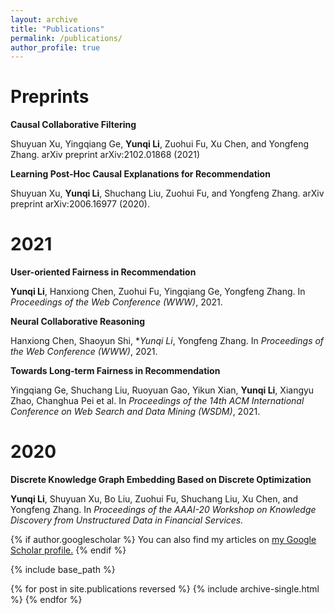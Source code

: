 ```yaml
---
layout: archive
title: "Publications"
permalink: /publications/
author_profile: true
---
```



# Preprints

**Causal Collaborative Filtering**

Shuyuan Xu, Yingqiang Ge, **Yunqi Li**, Zuohui Fu, Xu Chen, and Yongfeng Zhang. arXiv preprint arXiv:2102.01868 (2021)


**Learning Post-Hoc Causal Explanations for Recommendation**

Shuyuan Xu, **Yunqi Li**, Shuchang Liu, Zuohui Fu, and Yongfeng Zhang. arXiv preprint arXiv:2006.16977 (2020).


# 2021

**User-oriented Fairness in Recommendation**

**Yunqi Li**, Hanxiong Chen, Zuohui Fu, Yingqiang Ge, Yongfeng Zhang. In *Proceedings of the Web Conference (WWW)*, 2021.


**Neural Collaborative Reasoning**

Hanxiong Chen, Shaoyun Shi, **Yunqi Li*, Yongfeng Zhang. In *Proceedings of the Web Conference (WWW)*, 2021.


**Towards Long-term Fairness in Recommendation**

Yingqiang Ge, Shuchang Liu, Ruoyuan Gao, Yikun Xian, **Yunqi Li**, Xiangyu Zhao, Changhua Pei et al. In *Proceedings of the 14th ACM International Conference on Web Search and Data Mining (WSDM)*, 2021.


# 2020

**Discrete Knowledge Graph Embedding Based on Discrete Optimization**

**Yunqi Li**, Shuyuan Xu, Bo Liu, Zuohui Fu, Shuchang Liu, Xu Chen, and Yongfeng Zhang. In *Proceedings of the AAAI-20 Workshop on Knowledge Discovery from Unstructured Data in Financial Services.*


{% if author.googlescholar %}
  You can also find my articles on <u><a href="{{author.googlescholar}}">my Google Scholar profile</a>.</u>
{% endif %}

{% include base_path %}

{% for post in site.publications reversed %}
  {% include archive-single.html %}
{% endfor %}
